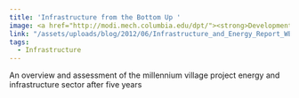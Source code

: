 ```yaml
---
title: 'Infrastructure from the Bottom Up '
image: <a href="http://modi.mech.columbia.edu/dpt/"><strong>Development Planning Toolkit </strong> [url]</a>
link: "/assets/uploads/blog/2012/06/Infrastructure_and_Energy_Report_WEB.pdf"
tags:
  - Infrastructure
---
```


 An overview and assessment of the millennium village project energy and infrastructure sector after five years
